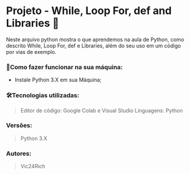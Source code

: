 # Projeto - While, Loop For, def and Libraries 🚀

Neste arquivo python mostra o que aprendemos na aula de Python, como descrito While, Loop For, def e Libraries, além do seu uso em um código por vias de exemplo.

### 🔌Como fazer funcionar na sua máquina:

- Instale Python 3.X em sua Máquina;

### 🛠️Tecnologias utilizadas:

> Editor de código: Google Colab e Visual Studio
Linguagens: Python
> 

### Versões:

> Python 3.X
> 

### Autores:

> Vic24Rich
>
